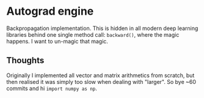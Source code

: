 # Autograd engine

Backpropagation implementation. This is hidden in all modern deep learning libraries behind one single method call: `backward()`, where the magic happens. I want to un-magic that magic.

## Thoughts
Originally I implemented all vector and matrix arithmetics from scratch, but then realised it was simply too slow when dealing with "larger". So bye ~60 commits and hi `import numpy as np`.
